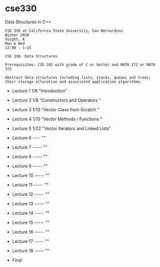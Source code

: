 # cse330
Data Structures in C++

```
CSE 330 at California State University, San Bernardino
Winter 2020
Voight, K
Mon & Wed
12:00 - 1:15
```

```
CSE 330. Data Structures

Prerequisites: CSE 202 with grade of C or better and MATH 272 or MATH 372

Abstract data structures including lists, stacks, queues and trees; 
their storage allocation and associated application algorithms. 

```

* Lecture 1	1/6	"Introduction"
* Lecture 2     1/8	"Constructors and Operators "
* Lecture 3  	1/13	"Vector Class from Scratch  "
* Lecture 4  	1/15  	"Vector Methods / Functions "
* Lecture 5  	1/22  	"Vector Iterators and Linked Lists"
* Lecture 6  	----  	""
* Lecture 7  	----- 	""
* Lecture 8  	----- 	""
* Lecture 9  	----- 	""
* Lecture 10    ----- 	""
* Lecture 11 	----- 	""
* Lecture 12 	----- 	""
* Lecture 13 	----- 	""
* Lecture 14    ----- 	""
* Lecture 15 	----- 	""
* Lecture 16 	-----	""
* Lecture 17 	----- 	""
* Lecture 18 	-----	""

* Final
